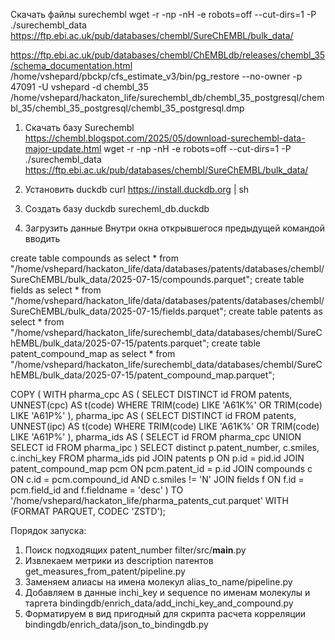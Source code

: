 Скачать файлы surechembl
wget -r -np -nH -e robots=off --cut-dirs=1 -P ./surechembl_data https://ftp.ebi.ac.uk/pub/databases/chembl/SureChEMBL/bulk_data/

https://ftp.ebi.ac.uk/pub/databases/chembl/ChEMBLdb/releases/chembl_35/schema_documentation.html
/home/vshepard/pbckp/cfs_estimate_v3/bin/pg_restore --no-owner -p 47091 -U vshepard -d chembl_35 /home/vshepard/hackaton_life/surechembl_db/chembl_35_postgresql/chembl_35/chembl_35_postgresql/chembl_35_postgresql.dmp



1. Скачать базу Surechembl
https://chembl.blogspot.com/2025/05/download-surechembl-data-major-update.html
wget -r -np -nH -e robots=off --cut-dirs=1 -P ./surechembl_data https://ftp.ebi.ac.uk/pub/databases/chembl/SureChEMBL/bulk_data/

2. Установить duckdb
curl https://install.duckdb.org | sh

3. Создать базу
duckdb surecheml_db.duckdb

4. Загрузить данные
Внутри окна открывшегося предыдущей командой вводить

create table compounds as select * from "/home/vshepard/hackaton_life/data/databases/patents/databases/chembl/SureChEMBL/bulk_data/2025-07-15/compounds.parquet";
create table fields as select * from "/home/vshepard/hackaton_life/data/databases/patents/databases/chembl/SureChEMBL/bulk_data/2025-07-15/fields.parquet";
create table patents as select * from "/home/vshepard/hackaton_life/surechembl_data/databases/chembl/SureChEMBL/bulk_data/2025-07-15/patents.parquet";
create table patent_compound_map as select * from "/home/vshepard/hackaton_life/surechembl_data/databases/chembl/SureChEMBL/bulk_data/2025-07-15/patent_compound_map.parquet";


COPY (
      WITH pharma_cpc AS (
          SELECT DISTINCT id
          FROM patents, UNNEST(cpc) AS t(code)
          WHERE TRIM(code) LIKE 'A61K%' OR TRIM(code) LIKE 'A61P%'
      ),
      pharma_ipc AS (
          SELECT DISTINCT id
          FROM patents, UNNEST(ipc) AS t(code)
          WHERE TRIM(code) LIKE 'A61K%' OR TRIM(code) LIKE 'A61P%'
      ),
      pharma_ids AS (
          SELECT id FROM pharma_cpc
          UNION
          SELECT id FROM pharma_ipc
      )
      SELECT distinct
          p.patent_number,
          c.smiles,
          c.inchi_key
      FROM pharma_ids pid
      JOIN patents p ON p.id = pid.id
      JOIN patent_compound_map pcm ON pcm.patent_id = p.id
      JOIN compounds c ON c.id = pcm.compound_id AND c.smiles != 'N'
      JOIN fields f ON f.id = pcm.field_id and f.fieldname = 'desc'
  )
  TO '/home/vshepard/hackaton_life/pharma_patents_cut.parquet'
  WITH (FORMAT PARQUET, CODEC 'ZSTD');



Порядок запуска:

1. Поиск подходящих patent_number
filter/src/__main__.py
2. Извлекаем метрики из description патентов
get_measures_from_patent/pipeline.py
3. Заменяем алиасы на имена молекул
alias_to_name/pipeline.py
4. Добавляем в данные inchi_key и sequence по именам молекулы и таргета
bindingdb/enrich_data/add_inchi_key_and_compound.py
5. Форматируем в вид пригодный для скрипта расчета корреляции
bindingdb/enrich_data/json_to_bindingdb.py



